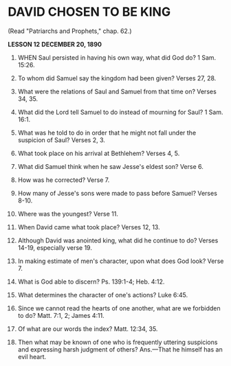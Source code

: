 # DAVID CHOSEN TO BE KING

(Read "Patriarchs and Prophets," chap. 62.)

**LESSON 12**
**DECEMBER 20, 1890**

1. WHEN Saul persisted in having his own way, what did God do? 1 Sam. 15:26.

2. To whom did Samuel say the kingdom had been given? Verses 27, 28.

3. What were the relations of Saul and Samuel from that time on? Verses 34, 35.

4. What did the Lord tell Samuel to do instead of mourning for Saul? 1 Sam. 16:1.

5. What was he told to do in order that he might not fall under the suspicion of Saul? Verses 2, 3.

6. What took place on his arrival at Bethlehem? Verses 4, 5.

7. What did Samuel think when he saw Jesse's eldest son? Verse 6.

8. How was he corrected? Verse 7.

9. How many of Jesse's sons were made to pass before Samuel? Verses 8-10.

10. Where was the youngest? Verse 11.

11. When David came what took place? Verses 12, 13.

12. Although David was anointed king, what did he continue to do? Verses 14-19, especially verse 19.

13. In making estimate of men's character, upon what does God look? Verse 7.

14. What is God able to discern? Ps. 139:1-4; Heb. 4:12.

15. What determines the character of one's actions? Luke 6:45.

16. Since we cannot read the hearts of one another, what are we forbidden to do? Matt. 7:1, 2; James 4:11.

17. Of what are our words the index? Matt. 12:34, 35.

18. Then what may be known of one who is frequently uttering suspicions and expressing harsh judgment of others? Ans.—That he himself has an evil heart.